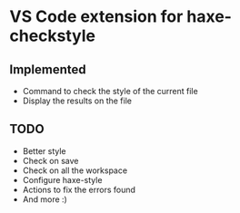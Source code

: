 # VS Code extension for haxe-checkstyle

## Implemented

* Command to check the style of the current file
* Display the results on the file

## TODO

* Better style
* Check on save
* Check on all the workspace
* Configure haxe-style
* Actions to fix the errors found
* And more :)
